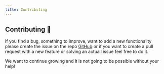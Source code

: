 ```yaml
---
title: Contributing
---
```


## Contributing 🚀

If you find a bug, something to improve, want to add a new functionality please create the issue
on the repo [GitHub](https://github.com/EasyGraphQL/) or if you want to create a 
pull request with a new feature or solving an actuall issue feel free to do it.

We want to continue growing and it is not going to be possible without your help!
